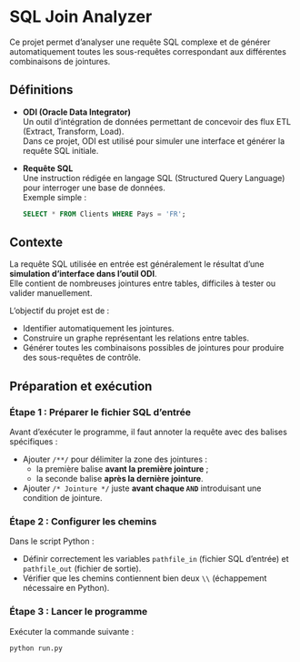 # SQL Join Analyzer

Ce projet permet d’analyser une requête SQL complexe et de générer automatiquement toutes les sous-requêtes correspondant aux différentes combinaisons de jointures.


## Définitions

- **ODI (Oracle Data Integrator)**  
  Un outil d’intégration de données permettant de concevoir des flux ETL (Extract, Transform, Load).  
  Dans ce projet, ODI est utilisé pour simuler une interface et générer la requête SQL initiale.

- **Requête SQL**  
  Une instruction rédigée en langage SQL (Structured Query Language) pour interroger une base de données.  
  Exemple simple :  
  ```sql
  SELECT * FROM Clients WHERE Pays = 'FR';

## Contexte

La requête SQL utilisée en entrée est généralement le résultat d’une **simulation d’interface dans l’outil ODI**.  
Elle contient de nombreuses jointures entre tables, difficiles à tester ou valider manuellement.  

L’objectif du projet est de :
- Identifier automatiquement les jointures.  
- Construire un graphe représentant les relations entre tables.  
- Générer toutes les combinaisons possibles de jointures pour produire des sous-requêtes de contrôle.  

## Préparation et exécution

### Étape 1 : Préparer le fichier SQL d’entrée
Avant d’exécuter le programme, il faut annoter la requête avec des balises spécifiques :  
- Ajouter `/**/` pour délimiter la zone des jointures :  
  - la première balise **avant la première jointure** ;  
  - la seconde balise **après la dernière jointure**.  
- Ajouter `/* Jointure */` juste **avant chaque `AND`** introduisant une condition de jointure.  

### Étape 2 : Configurer les chemins
Dans le script Python :  
- Définir correctement les variables `pathfile_in` (fichier SQL d’entrée) et `pathfile_out` (fichier de sortie).  
- Vérifier que les chemins contiennent bien deux `\\` (échappement nécessaire en Python).  

### Étape 3 : Lancer le programme
Exécuter la commande suivante :  

```bash
python run.py
